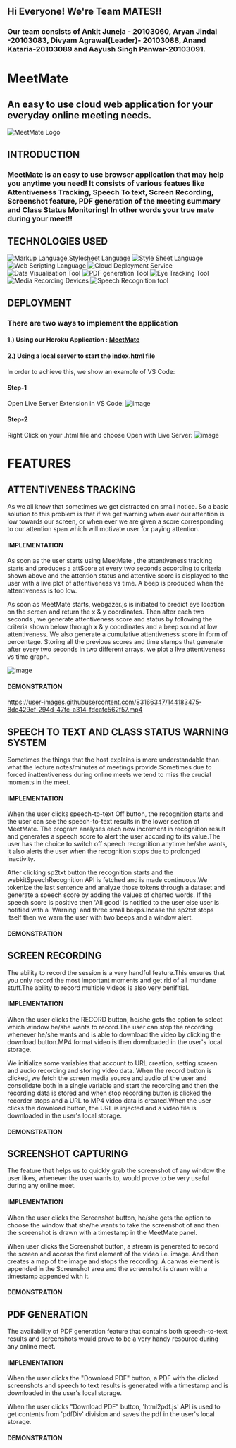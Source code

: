 ## Hi Everyone! We're Team MATES!!
### Our team consists of Ankit Juneja - 20103060, Aryan Jindal -20103083, Divyam Agrawal(Leader)- 20103088, Anand Kataria-20103089 and Aayush Singh Panwar-20103091.
# MeetMate

## An easy to use cloud web application for your everyday online meeting needs.
![MeetMate Logo](https://user-images.githubusercontent.com/83166347/143893948-9ba5eecd-904c-44b1-9777-442319b33970.jpeg)
 

## INTRODUCTION
### MeetMate is an easy to use browser application that may help you anytime you need! It consists of various featues like Attentiveness Tracking, Speech To text, Screen Recording, Screenshot feature, PDF generation of the meeting summary and Class Status Monitoring! In other words your true mate during your meet!!

## TECHNOLOGIES USED

![Markup Language,Stylesheet Language](https://img.shields.io/badge/Markup%20Language-HTML-blue)
![Style Sheet Language](https://img.shields.io/badge/Style%20Sheet%20Language-CSS-red)
![Web Scripting Language](https://img.shields.io/badge/Web%20Scripting%20Language-JavaScript-yellow)
![Cloud Deployment Service](https://img.shields.io/badge/Cloud%20Deployment%20Tool-Heroku-blueviolet)
![Data Visualisation Tool](https://img.shields.io/badge/Data%20Visualisation%20Tool-Plotly.js-informational)
![PDF generation Tool](https://img.shields.io/badge/PDF%20Generation%20Tool-html2pdf.js-green)
![Eye Tracking Tool](https://img.shields.io/badge/Attentiveness%20module-Webgazer%2Cjs-blue)
![Media Recording Devices](https://img.shields.io/badge/Media%20recording%20Tool-mediaDevices-yellowgreen)
![Speech Recognition tool](https://img.shields.io/badge/Speech%20Recognition%20Tool-webkitSpeechRecognition-critical)


## DEPLOYMENT
### There are two ways to implement the application

#### 1.) Using our Heroku Application : [MeetMate](https://meetmate-v1.herokuapp.com/)
#### 2.) Using a local server to start the index.html file 

In order to achieve this, we show an examole of VS Code:

#### Step-1
Open Live Server Extension in VS Code: ![image](https://user-images.githubusercontent.com/83166347/143993763-8bf702b7-ff40-4d3f-9a6c-ed327d8aa0cd.png)
#### Step-2
Right Click on your .html file and choose Open with Live Server: ![image](https://user-images.githubusercontent.com/83166347/143997048-778f5197-c60d-44c5-b7fa-e9df47ab83da.png)

# FEATURES

## ATTENTIVENESS TRACKING
As we all know that sometimes we get distracted on small notice. So a basic solution to this problem is that if we get warning when ever our attention is low towards our screen, or when ever we are given a score corresponding to our attention span which will motivate user for paying attention.

  #### IMPLEMENTATION
  As soon as the user starts using MeetMate , the attentiveness tracking starts and produces a attScore at every two seconds according to criteria shown above and the attention status and attentive score is displayed to the user with a live plot of attentiveness vs time. A beep is produced when the attentiveness is too low. 
  
  As soon as MeetMate starts, webgazer.js is initiated to predict eye location on the screen and return the x & y coordinates. Then after each two seconds , we generate         attentiveness score and status by following the criteria shown below through x & y coordinates and a beep sound at low attentiveness. We also generate a cumulative attentiveness score in form of percentage. Storing all the previous scores and time stamps that generate after every two seconds in two different arrays, we plot a live attentiveness vs time graph.
  
  ![image](https://user-images.githubusercontent.com/83166347/144196253-bd1a9ddb-f11a-465d-8fed-d9885d9b7a7d.png)
  
  #### DEMONSTRATION 
  https://user-images.githubusercontent.com/83166347/144183475-8de429ef-294d-47fc-a314-fdcafc562f57.mp4



## SPEECH TO TEXT AND CLASS STATUS WARNING SYSTEM
Sometimes the things that the host explains is more understandable than what the lecture notes/minutes of meetings provide.Sometimes due to forced inattentiveness during online meets we tend to miss the crucial moments in the meet.

  #### IMPLEMENTATION
  When the user clicks speech-to-text Off button, the recognition starts and the user can see the speech-to-text results in the lower section of MeetMate. The program analyses each new increment in recognition result and generates a speech score to alert the user according to its value.The user has the choice to switch off speech recognition anytime he/she wants, it also alerts the user when the recognition stops due to prolonged inactivity.  
  
  After clicking sp2txt button the recognition starts and the webkitSpeechRecognition API is fetched and is made continuous.We tokenize the last sentence and analyze those tokens through a dataset and generate a speech score by adding the values of charted words. If the speech score is positive then 'All good' is notified to the user else user is notified with a 'Warning' and three small beeps.Incase the sp2txt stops itself then we warn the user with two beeps and a window alert.

  #### DEMONSTRATION


## SCREEN RECORDING
The ability to record the session is a very handful feature.This ensures that you only record the most important moments and get rid of all mundane stuff.The ability to record multiple videos is also very benifitial. 

  #### IMPLEMENTATION
  When the user clicks the RECORD button, he/she gets the option to select which window he/she wants to record.The user can stop the recording whenever he/she wants and is able to download the video by clicking the download button.MP4 format video is then downloaded in the user's local storage. 
  
  We initialize some variables that account to URL creation, setting screen and audio recording and storing video data. When the record button is clicked, we fetch the screen media source and audio of the user and consolidate both in a single variable and start the recording and then the recording data is stored and when stop recording button is clicked the recorder stops and a URL to MP4 video data is created.When the user clicks the download button, the URL is injected and a video file is downloaded in the user's local storage.
  
  #### DEMONSTRATION


## SCREENSHOT CAPTURING
The feature that helps us to quickly grab the screenshot of any window the user likes, whenever the user wants to, would prove to be very useful during any online meet.

  #### IMPLEMENTATION
  When the user clicks the Screenshot button, he/she gets the option to choose the window that she/he wants to take the screenshot of and then the screenshot is drawn with a timestamp  in the MeetMate panel.
  
  When user clicks the Screenshot button, a stream is generated to record the screen and access the first element of the video i.e. image. And then creates a map of the image and stops the recording. A canvas element is appended in the Screenshot area and the screenshot is drawn with a timestamp appended with it.
  
  #### DEMONSTRATION


## PDF GENERATION
The availability of PDF generation feature that contains both speech-to-text results and screenshots would prove to be a very handy resource during any online meet.

  #### IMPLEMENTATION
  When the user clicks the "Download PDF" button, a PDF with the clicked screenshots and speech to text results is generated with a timestamp and is downloaded in the user's local storage.
  
  When the user clicks "Download PDF" button, 'html2pdf.js' API is used to get contents from 'pdfDiv' division and saves the pdf in the user's local storage.
  
  #### DEMONSTRATION









